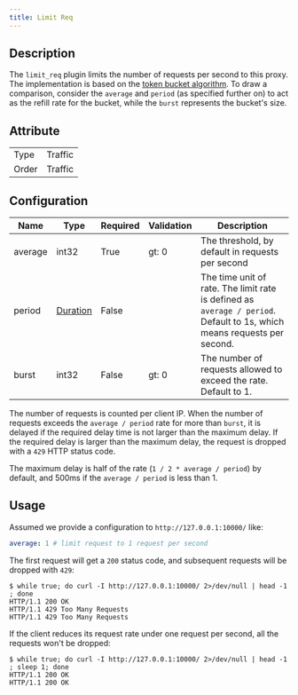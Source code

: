 ```yaml
---
title: Limit Req
---
```


## Description

The `limit_req` plugin limits the number of requests per second to this proxy. The implementation is based on the [token bucket algorithm](https://en.wikipedia.org/wiki/Token_bucket). To draw a comparison, consider the `average` and `period` (as specified further on) to act as the refill rate for the bucket, while the `burst` represents the bucket's size.

## Attribute

|       |         |
|-------|---------|
| Type  | Traffic |
| Order | Traffic |

## Configuration

| Name    | Type                            | Required | Validation | Description                                                                                                             |
|---------|---------------------------------|----------|------------|-------------------------------------------------------------------------------------------------------------------------|
| average | int32                           | True     | gt: 0      | The threshold, by default in requests per second                                                                        |
| period  | [Duration](../../type#duration) | False    |            | The time unit of rate. The limit rate is defined as `average / period`. Default to 1s, which means requests per second. |
| burst   | int32                           | False    | gt: 0      | The number of requests allowed to exceed the rate. Default to 1.                                                        |

The number of requests is counted per client IP. When the number of requests exceeds the `average / period` rate for more than `burst`, it is delayed if the required delay time is not larger than the maximum delay. If the required delay is larger than the maximum delay, the request is dropped with a `429` HTTP status code.

The maximum delay is half of the rate (`1 / 2 * average / period`) by default, and 500ms if the `average / period` is less than 1.

## Usage

Assumed we provide a configuration to `http://127.0.0.1:10000/` like:

```yaml
average: 1 # limit request to 1 request per second
```

The first request will get a `200` status code, and subsequent requests will be dropped with `429`:

```
$ while true; do curl -I http://127.0.0.1:10000/ 2>/dev/null | head -1 ; done
HTTP/1.1 200 OK
HTTP/1.1 429 Too Many Requests
HTTP/1.1 429 Too Many Requests
```

If the client reduces its request rate under one request per second, all the requests won't be dropped:

```
$ while true; do curl -I http://127.0.0.1:10000/ 2>/dev/null | head -1 ; sleep 1; done
HTTP/1.1 200 OK
HTTP/1.1 200 OK
```